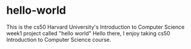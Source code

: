 # hello-world
This is the cs50 Harvard University's Introduction to Computer Science week1 project called "hello world"
Hello there, I enjoy taking cs50 Introduction to Computer Science course. 
